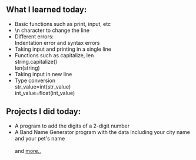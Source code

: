 ## What I learned today:  

- Basic functions such as print, input, etc  
- \n character to change the line  
- Different errors:   
    Indentation error and syntax errors  
- Taking input and printing in a single line  
- Functions such as capitalize, len  
    string.capitalize()  
    len(string)
- Taking input in new line  
- Type conversion  
    str_value=int(str_value)  
    int_value=float(int_value)  

## Projects I did today:
- A program to add the digits of a 2-digit number  
- A Band Name Generator program with the data including your city name and your pet's name  
&nbsp;  
and [more..](../Day2/)